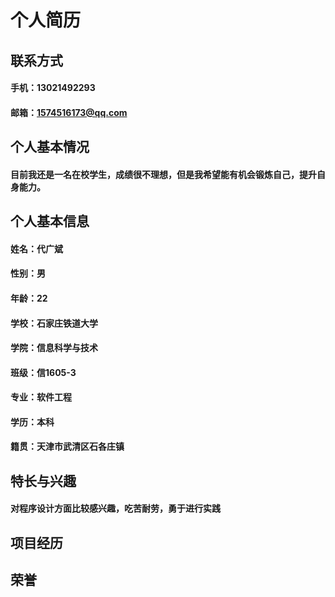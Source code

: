 # 个人简历
## 联系方式
#### 手机：13021492293
#### 邮箱：1574516173@qq.com
## 个人基本情况
#### 目前我还是一名在校学生，成绩很不理想，但是我希望能有机会锻炼自己，提升自身能力。
## 个人基本信息
#### 姓名：代广斌
#### 性别：男
#### 年龄：22
#### 学校：石家庄铁道大学
#### 学院：信息科学与技术
#### 班级：信1605-3
#### 专业：软件工程
#### 学历：本科
#### 籍贯：天津市武清区石各庄镇
## 特长与兴趣
#### 对程序设计方面比较感兴趣，吃苦耐劳，勇于进行实践
## 项目经历

## 荣誉

